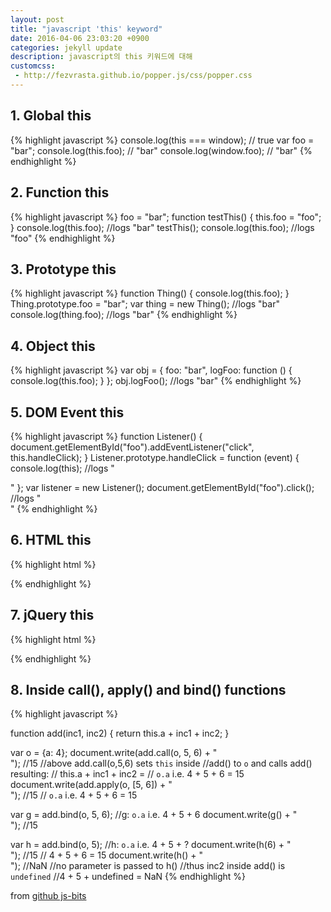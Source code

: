 ```yaml
---
layout: post
title: "javascript 'this' keyword"
date: 2016-04-06 23:03:20 +0900
categories: jekyll update
description: javascript의 this 키워드에 대해
customcss:
 - http://fezvrasta.github.io/popper.js/css/popper.css
---
```


## 1. Global this

{% highlight javascript %}
console.log(this === window); // true
var foo = "bar";
console.log(this.foo); // "bar"
console.log(window.foo); // "bar"
{% endhighlight %}

## 2. Function this

{% highlight javascript %}
foo = "bar";
function testThis() {
  this.foo = "foo";
}
console.log(this.foo); //logs "bar"
testThis();
console.log(this.foo); //logs "foo"
{% endhighlight %}

## 3. Prototype this

{% highlight javascript %}
function Thing() {
  console.log(this.foo);
}
Thing.prototype.foo = "bar";
var thing = new Thing(); //logs "bar"
console.log(thing.foo);  //logs "bar"
{% endhighlight %}

## 4. Object this

{% highlight javascript %}
var obj = {
  foo: "bar",
  logFoo: function () {
    console.log(this.foo);
  }
};
obj.logFoo(); //logs "bar"
{% endhighlight %}

## 5. DOM Event this

{% highlight javascript %}
function Listener() {
  document.getElementById("foo").addEventListener("click",
    this.handleClick);
}
Listener.prototype.handleClick = function (event) {
  console.log(this); //logs "<div id="foo"></div>"
};
var listener = new Listener();
document.getElementById("foo").click(); //logs "<div id="foo"></div>"
{% endhighlight %}

## 6. HTML this

{% highlight html %}
<div id="foo" onclick="console.log(this);"></div>
<script type="text/javascript">
document.getElementById("foo").click(); //logs <div id="foo"...
</script>
{% endhighlight %}

## 7. jQuery this

{% highlight html %}
<div class="foo bar1"></div>
<div class="foo bar2"></div>
<script type="text/javascript">
$(".foo").each(function () {
  console.log(this); //logs <div class="foo...
});
$(".foo").on("click", function () {
  console.log(this); //logs <div class="foo...
});
$(".foo").each(function () {
  this.click();
});
</script>
{% endhighlight %}

## 8. Inside call(), apply() and bind() functions

{% highlight javascript %}

function add(inc1, inc2) {
  return this.a + inc1 + inc2;
}

var o = {a: 4};
document.write(add.call(o, 5, 6) + "<br />"); //15
//above add.call(o,5,6) sets `this` inside
//add() to `o` and calls add() resulting:
// this.a + inc1 + inc2 =
// `o.a` i.e. 4 + 5 + 6 = 15
document.write(add.apply(o, [5, 6]) + "<br />"); //15
// `o.a` i.e. 4 + 5 + 6 = 15

var g = add.bind(o, 5, 6);       //g: `o.a` i.e. 4 + 5 + 6
document.write(g() + "<br />");  //15

var h = add.bind(o, 5);          //h: `o.a` i.e. 4 + 5 + ?
document.write(h(6) + "<br />"); //15
// 4 + 5 + 6 = 15
document.write(h() + "<br />");  //NaN
//no parameter is passed to h()
//thus inc2 inside add() is `undefined`
//4 + 5 + undefined = NaN
{% endhighlight %}

from [github js-bits][github]

[github]: https://github.com/vasanthk/js-bits
